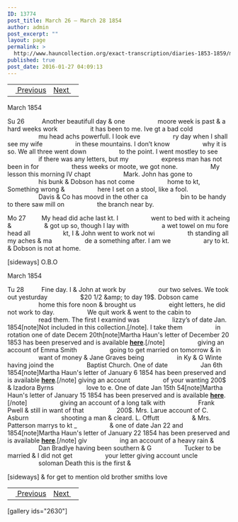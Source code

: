 ```yaml
---
ID: 13774
post_title: March 26 – March 28 1854
author: admin
post_excerpt: ""
layout: page
permalink: >
  http://www.hauncollection.org/exact-transcription/diaries-1853-1859/march-26-march-28-1854/
published: true
post_date: 2016-01-27 04:09:13
---
```

<table style="width: 100%;" align="center">
<tbody>
<tr>
<td><a href="http://www.hauncollection.org/diaries-1853-1859/march-18-march-25-1854/"><img src="https://lh3.googleusercontent.com/-EFJpxxNiPNw/VqgtWBCZrMI/AAAAAAAAAFU/WfY4lPFWWkg/s800-Ic42/Soeb-Plain-Arrows-8-10px.png" alt="" width="10" height="10" /> Previous</a></td>
<td style="text-align: right;"><a href="http://www.hauncollection.org/diaries-1853-1859/march-28-april-4-1854/">Next <img src="https://lh3.googleusercontent.com/-67k0cYlpXHw/VqgtWKz1MXI/AAAAAAAAAFU/k9PW_Piyurk/s800-Ic42/Soeb-Plain-Arrows-5-10px.png" alt="" width="10" height="10" /></a></td>
</tr>
</tbody>
</table>
March 1854

Su 26          Another beautifull day &amp; one
<span style="margin-left: 70px;">moore week is past &amp; a hard weeks work
<span style="margin-left: 70px;">it has been to me. Ive gt a bad cold
<span style="margin-left: 70px;">mu head achs powerfull. I look eve
<span style="margin-left: 70px;">ry day when I shall see my wife
<span style="margin-left: 70px;">in these mountains. I don’t know
<span style="margin-left: 70px;">why it is so. We all three went down
<span style="margin-left: 70px;">to the point. I went mostley to see
<span style="margin-left: 70px;">if there was any letters, but my
<span style="margin-left: 70px;">express man has not been in for
<span style="margin-left: 70px;">thess weeks or moote, we got none.
<span style="margin-left: 70px;">My lesson this morning IV chapt
<span style="margin-left: 70px;">Mark. John has gone to
<span style="margin-left: 70px;">his bunk &amp; Dobson has not come
<span style="margin-left: 70px;">home to kt, Something wrong &amp;
<span style="margin-left: 70px;">here I set on a stool, like a fool.
<span style="margin-left: 70px;">Davis &amp; Co has moovd in the other ca
<span style="margin-left: 70px;">bin to be handy to there saw mill on
<span style="margin-left: 70px;">the branch near by.</span></span></span></span></span></span></span></span></span></span></span></span></span></span></span></span></span></span>

Mo 27         My head did ache last kt. I
<span style="margin-left: 70px;">went to bed with it acheing &amp;
<span style="margin-left: 70px;">&amp; got up so, though I lay with
<span style="margin-left: 70px;">a wet towel on mu fore head all
<span style="margin-left: 70px;">kt, I &amp; John went to work not wi
<span style="margin-left: 70px;">th standing all my aches &amp; ma
<span style="margin-left: 70px;">de a something after. I am we
<span style="margin-left: 70px;">ary to kt. &amp; Dobson is not at home.</span></span></span></span></span></span></span>

[sideways]
O.B.O

March 1854

Tu 28          Fine day. I &amp; John at work by
<span style="margin-left: 70px;">our two selves. We took out yesturday
<span style="margin-left: 70px;">$20 1/2 &amp; to day 19$. Dobson came
<span style="margin-left: 70px;">home this fore noon &amp; brought us
<span style="margin-left: 70px;">eight letters, he did not work to day.
<span style="margin-left: 70px;">We quit work &amp; went to the cabin to
<span style="margin-left: 70px;">read them. The first I examind was
<span style="margin-left: 70px;">lizzy’s of date Jan. 1854[note]Not included in this collection.[/note]. I take them
<span style="margin-left: 70px;">in rotation one of date Decem 20th[note]Martha Haun's letter of December 20 1853 has been preserved and is available <strong><a href="http://www.hauncollection.org/version-2/version-ii-series-ii/december-20-1853/">here</a></strong>.[/note]</span>
<span style="margin-left: 70px;">giving an account of Emma Smith
<span style="margin-left: 70px;">going to get married on tomorrow &amp; in
<span style="margin-left: 70px;">want of money &amp; Jane Graves being
<span style="margin-left: 70px;">in Ky &amp; G Winte having joind the
<span style="margin-left: 70px;">Baptist Church. One of date
<span style="margin-left: 70px;">Jan 6th 1854[note]Martha Haun's letter of January 6 1854 has been preserved and is available <strong><a href="http://www.hauncollection.org/version-2/version-ii-series-ii/january-6-1854/">here</a></strong>.[/note] giving an account
<span style="margin-left: 70px;">of your wanting 200$ &amp; Izadora Byrns
<span style="margin-left: 70px;">love to e. One of date Jan 15th 54[note]Martha Haun's letter of January 15 1854 has been preserved and is available <strong><a href="http://www.hauncollection.org/version-2/version-ii-series-ii/january-15-1854/">here</a></strong>.[/note]</span>
<span style="margin-left: 70px;">giving an account of a long talk with
<span style="margin-left: 70px;">Frank Pwell &amp; still in want of that
<span style="margin-left: 70px;">200$. Mrs. Larue account of C. Asburn
<span style="margin-left: 70px;">shooting a man &amp; cleard. L. Offutt
<span style="margin-left: 70px;">&amp; Mrs. Patterson marrys to kt _
<span style="margin-left: 70px;">&amp; one of date Jan 22 and 1854[note]Martha Haun's letter of January 22 1854 has been preserved and is available <strong><a href="http://www.hauncollection.org/version-2/version-ii-series-ii/january-22-1854/">here</a></strong>.[/note] giv
<span style="margin-left: 70px;">ing an account of a heavy rain &amp;
<span style="margin-left: 70px;">Dan Bradlye having been southern &amp; G
<span style="margin-left: 70px;">Tucker to be married &amp; I did not get
<span style="margin-left: 70px;">your letter giving account uncle
<span style="margin-left: 70px;">soloman Death this is the first &amp;</span></span></span></span></span></span></span></span></span></span></span></span></span></span></span></span></span></span></span></span></span></span></span></span></span></span></span>

[sideways]
&amp; for get to mention old brother smiths love
<table style="width: 100%;" align="center">
<tbody>
<tr>
<td><a href="http://www.hauncollection.org/diaries-1853-1859/march-18-march-25-1854/"><img src="https://lh3.googleusercontent.com/-EFJpxxNiPNw/VqgtWBCZrMI/AAAAAAAAAFU/WfY4lPFWWkg/s800-Ic42/Soeb-Plain-Arrows-8-10px.png" alt="" width="10" height="10" /> Previous</a></td>
<td style="text-align: right;"><a href="http://www.hauncollection.org/diaries-1853-1859/march-28-april-4-1854/">Next <img src="https://lh3.googleusercontent.com/-67k0cYlpXHw/VqgtWKz1MXI/AAAAAAAAAFU/k9PW_Piyurk/s800-Ic42/Soeb-Plain-Arrows-5-10px.png" alt="" width="10" height="10" /></a></td>
</tr>
</tbody>
</table>
[gallery ids="2630"]